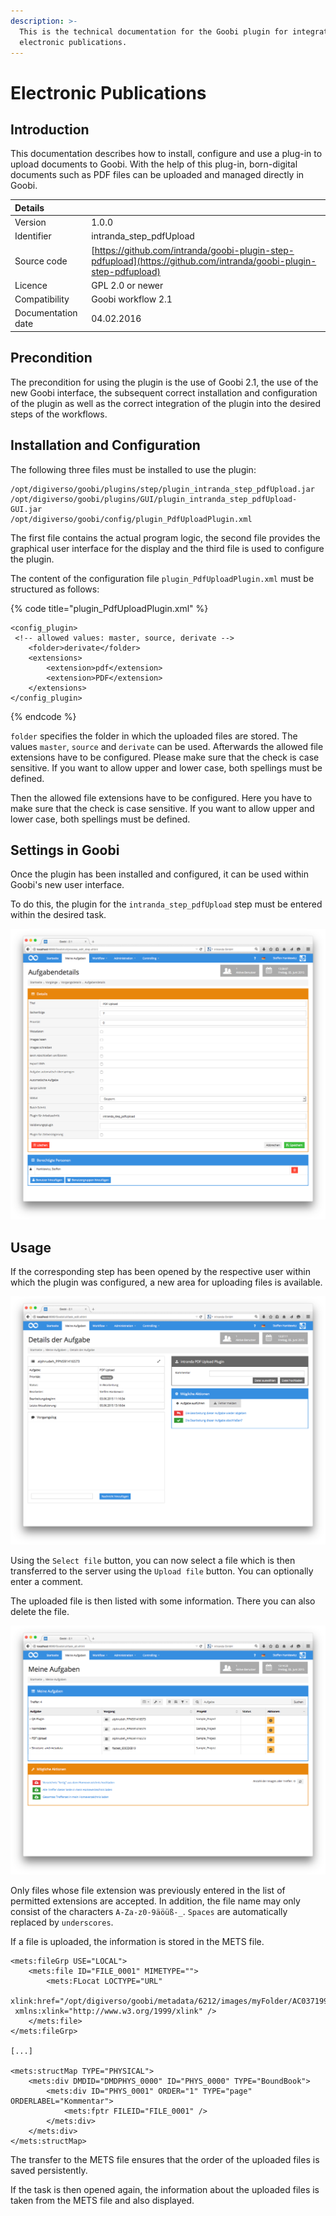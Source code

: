 ```yaml
---
description: >-
  This is the technical documentation for the Goobi plugin for integrating
  electronic publications.
---
```


# Electronic Publications

## Introduction

This documentation describes how to install, configure and use a plug-in to upload documents to Goobi. With the help of this plug-in, born-digital documents such as PDF files can be uploaded and managed directly in Goobi.

| Details |  |
| :--- | :--- |
| Version | 1.0.0 |
| Identifier | intranda\_step\_pdfUpload |
| Source code | [https://github.com/intranda/goobi-plugin-step-pdfupload](https://github.com/intranda/goobi-plugin-step-pdfupload) |
| Licence | GPL 2.0 or newer |
| Compatibility | Goobi workflow 2.1 |
| Documentation date | 04.02.2016 |

## Precondition

The precondition for using the plugin is the use of Goobi 2.1, the use of the new Goobi interface, the subsequent correct installation and configuration of the plugin as well as the correct integration of the plugin into the desired steps of the workflows.

## Installation and Configuration

The following three files must be installed to use the plugin:

```text
/opt/digiverso/goobi/plugins/step/plugin_intranda_step_pdfUpload.jar
/opt/digiverso/goobi/plugins/GUI/plugin_intranda_step_pdfUpload-GUI.jar
/opt/digiverso/goobi/config/plugin_PdfUploadPlugin.xml
```

The first file contains the actual program logic, the second file provides the graphical user interface for the display and the third file is used to configure the plugin.

The content of the configuration file `plugin_PdfUploadPlugin.xml` must be structured as follows:

{% code title="plugin\_PdfUploadPlugin.xml" %}
```markup
<config_plugin>
 <!-- allowed values: master, source, derivate -->
    <folder>derivate</folder>
    <extensions>
        <extension>pdf</extension>
        <extension>PDF</extension>
    </extensions>
</config_plugin>
```
{% endcode %}

`folder` specifies the folder in which the uploaded files are stored. The values `master`, `source` and `derivate` can be used. Afterwards the allowed file extensions have to be configured. Please make sure that the check is case sensitive. If you want to allow upper and lower case, both spellings must be defined.

Then the allowed file extensions have to be configured. Here you have to make sure that the check is case sensitive. If you want to allow upper and lower case, both spellings must be defined.

## Settings in Goobi

Once the plugin has been installed and configured, it can be used within Goobi's new user interface.

To do this, the plugin for the `intranda_step_pdfUpload` step must be entered within the desired task.

![Figure 1: Task-Details](../.gitbook/assets/intranda_step_pdfupload_01.png)

## Usage

If the corresponding step has been opened by the respective user within which the plugin was configured, a new area for uploading files is available.

![Figure 2: Upload-Plugin](../.gitbook/assets/intranda_step_pdfupload_02.png)

Using the `Select file` button, you can now select a file which is then transferred to the server using the `Upload file` button. You can optionally enter a comment.

The uploaded file is then listed with some information. There you can also delete the file.

![Figure 3: Uploaded files](../.gitbook/assets/intranda_step_pdfupload_03.png)

Only files whose file extension was previously entered in the list of permitted extensions are accepted. In addition, the file name may only consist of the characters `A-Za-z0-9äöüß-_`. `Spaces` are automatically replaced by `underscores`.

If a file is uploaded, the information is stored in the METS file.

```markup
<mets:fileGrp USE="LOCAL">
    <mets:file ID="FILE_0001" MIMETYPE="">
        <mets:FLocat LOCTYPE="URL"
 xlink:href="/opt/digiverso/goobi/metadata/6212/images/myFolder/AC03719978.pdf"
 xmlns:xlink="http://www.w3.org/1999/xlink" />
    </mets:file>
</mets:fileGrp>

[...]

<mets:structMap TYPE="PHYSICAL">
    <mets:div DMDID="DMDPHYS_0000" ID="PHYS_0000" TYPE="BoundBook">
        <mets:div ID="PHYS_0001" ORDER="1" TYPE="page" ORDERLABEL="Kommentar">
            <mets:fptr FILEID="FILE_0001" />
        </mets:div>
    </mets:div>
</mets:structMap>
```

The transfer to the METS file ensures that the order of the uploaded files is saved persistently.

If the task is then opened again, the information about the uploaded files is taken from the METS file and also displayed.

